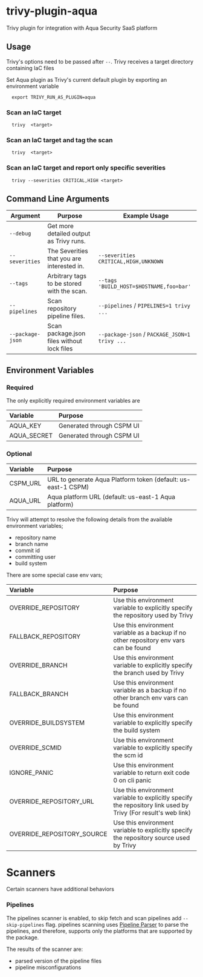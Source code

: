 # trivy-plugin-aqua

Trivy plugin for integration with Aqua Security SaaS platform

## Usage

Trivy's options need to be passed after `--`. Trivy receives a target directory containing IaC files

Set Aqua plugin as Trivy's current default plugin by exporting an environment variable

```
  export TRIVY_RUN_AS_PLUGIN=aqua
```

### Scan an IaC target

```
  trivy  <target>
```

### Scan an IaC target and tag the scan

```
  trivy  <target>
```

### Scan an IaC target and report only specific severities

```
  trivy --severities CRITICAL,HIGH <target>
```

## Command Line Arguments

| Argument         | Purpose                                    | Example Usage                                 |
| ---------------- | ------------------------------------------ | --------------------------------------------- |
| `--debug`        | Get more detailed output as Trivy runs.    |                                               |
| `--severities`   | The Severities that you are interested in. | `--severities CRITICAL,HIGH,UNKNOWN`          |
| `--tags`         | Arbitrary tags to be stored with the scan. | `--tags 'BUILD_HOST=$HOSTNAME,foo=bar'`       |
| `--pipelines`    | Scan repository pipeline files.            | `--pipelines` / `PIPELINES=1 trivy ...`       |
| `--package-json` | Scan package.json files without lock files | `--package-json` / `PACKAGE_JSON=1 trivy ...` |

## Environment Variables

### Required

The only explicitly required environment variables are

| Variable    | Purpose                                                       |
|:------------|:--------------------------------------------------------------|
| AQUA_KEY    | Generated through CSPM UI                                     |
| AQUA_SECRET | Generated through CSPM UI                                     |


### Optional

| Variable    | Purpose                                                       |
|:------------|:--------------------------------------------------------------|
| CSPM_URL    | URL to generate Aqua Platform token (default: us-east-1 CSPM) |
| AQUA_URL    | Aqua platform URL (default: us-east-1 Aqua platform)          |



Trivy will attempt to resolve the following details from the available environment variables;

- repository name
- branch name
- commit id
- committing user
- build system

There are some special case env vars;

| Variable             | Purpose                                                                                |
| :------------------- | :------------------------------------------------------------------------------------- |
| OVERRIDE_REPOSITORY  | Use this environment variable to explicitly specify the repository used by Trivy       |
| FALLBACK_REPOSITORY  | Use this environment variable as a backup if no other repository env vars can be found |
| OVERRIDE_BRANCH      | Use this environment variable to explicitly specify the branch used by Trivy           |
| FALLBACK_BRANCH      | Use this environment variable as a backup if no other branch env vars can be found     |
| OVERRIDE_BUILDSYSTEM | Use this environment variable to explicitly specify the build system                   |
| OVERRIDE_SCMID       | Use this environment variable to explicitly specify the scm id                         |
| IGNORE_PANIC         | Use this environment variable to return exit code 0 on cli panic                       |
| OVERRIDE_REPOSITORY_URL  | Use this environment variable to explicitly specify the repository link used by Trivy (For result's web link)       |
| OVERRIDE_REPOSITORY_SOURCE  | Use this environment variable to explicitly specify the repository source used by Trivy       |

# Scanners

Certain scanners have additional behaviors

### Pipelines

The pipelines scanner is enabled, to skip fetch and scan pipelines add `--skip-pipelines` flag.
pipelines scanning uses [Pipeline Parser](https://github.com/argonsecurity/pipeline-parser) to parse the pipelines, and therefore, supports only the platforms that are supported by the package.

The results of the scanner are:

- parsed version of the pipeline files
- pipeline misconfigurations
